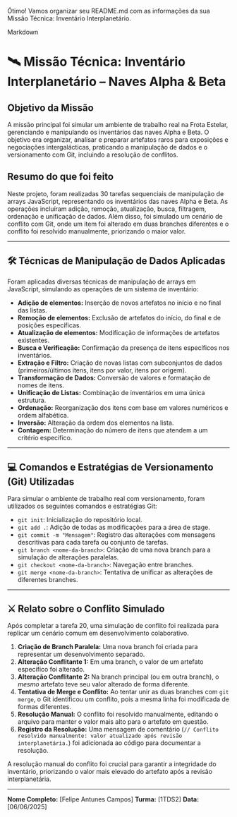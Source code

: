 Ótimo! Vamos organizar seu README.md com as informações da sua Missão Técnica: Inventário Interplanetário.

Markdown

# 🛰️ Missão Técnica: Inventário Interplanetário – Naves Alpha & Beta

## Objetivo da Missão
A missão principal foi simular um ambiente de trabalho real na Frota Estelar, gerenciando e manipulando os inventários das naves Alpha e Beta. O objetivo era organizar, analisar e preparar artefatos raros para exposições e negociações intergalácticas, praticando a manipulação de dados e o versionamento com Git, incluindo a resolução de conflitos.

## Resumo do que foi feito
Neste projeto, foram realizadas 30 tarefas sequenciais de manipulação de arrays JavaScript, representando os inventários das naves Alpha e Beta. As operações incluíram adição, remoção, atualização, busca, filtragem, ordenação e unificação de dados. Além disso, foi simulado um cenário de conflito com Git, onde um item foi alterado em duas branches diferentes e o conflito foi resolvido manualmente, priorizando o maior valor.

---

## 🛠️ Técnicas de Manipulação de Dados Aplicadas

Foram aplicadas diversas técnicas de manipulação de arrays em JavaScript, simulando as operações de um sistema de inventário:

* **Adição de elementos:** Inserção de novos artefatos no início e no final das listas.
* **Remoção de elementos:** Exclusão de artefatos do início, do final e de posições específicas.
* **Atualização de elementos:** Modificação de informações de artefatos existentes.
* **Busca e Verificação:** Confirmação da presença de itens específicos nos inventários.
* **Extração e Filtro:** Criação de novas listas com subconjuntos de dados (primeiros/últimos itens, itens por valor, itens por origem).
* **Transformação de Dados:** Conversão de valores e formatação de nomes de itens.
* **Unificação de Listas:** Combinação de inventários em uma única estrutura.
* **Ordenação:** Reorganização dos itens com base em valores numéricos e ordem alfabética.
* **Inversão:** Alteração da ordem dos elementos na lista.
* **Contagem:** Determinação do número de itens que atendem a um critério específico.

---

## 💻 Comandos e Estratégias de Versionamento (Git) Utilizadas

Para simular o ambiente de trabalho real com versionamento, foram utilizados os seguintes comandos e estratégias Git:

* `git init`: Inicialização do repositório local.
* `git add .`: Adição de todas as modificações para a área de stage.
* `git commit -m "Mensagem"`: Registro das alterações com mensagens descritivas para cada tarefa ou conjunto de tarefas.
* `git branch <nome-da-branch>`: Criação de uma nova branch para a simulação de alterações paralelas.
* `git checkout <nome-da-branch>`: Navegação entre branches.
* `git merge <nome-da-branch>`: Tentativa de unificar as alterações de diferentes branches.

---

## ⚔️ Relato sobre o Conflito Simulado

Após completar a tarefa 20, uma simulação de conflito foi realizada para replicar um cenário comum em desenvolvimento colaborativo.

1.  **Criação de Branch Paralela:** Uma nova branch foi criada para representar um desenvolvimento separado.
2.  **Alteração Conflitante 1:** Em uma branch, o valor de um artefato específico foi alterado.
3.  **Alteração Conflitante 2:** Na branch principal (ou em outra branch), o *mesmo* artefato teve seu valor alterado de forma diferente.
4.  **Tentativa de Merge e Conflito:** Ao tentar unir as duas branches com `git merge`, o Git identificou um conflito, pois a mesma linha foi modificada de formas diferentes.
5.  **Resolução Manual:** O conflito foi resolvido manualmente, editando o arquivo para manter o valor mais alto para o artefato em questão.
6.  **Registro da Resolução:** Uma mensagem de comentário (`// Conflito resolvido manualmente: valor atualizado após revisão interplanetária.`) foi adicionada ao código para documentar a resolução.

A resolução manual do conflito foi crucial para garantir a integridade do inventário, priorizando o valor mais elevado do artefato após a revisão interplanetária.

---

**Nome Completo:** [Felipe Antunes Campos]
**Turma:** [1TDS2]
**Data:** [06/06/2025]